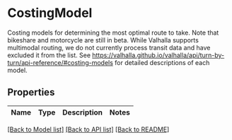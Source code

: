 # CostingModel

Costing models for determining the most optimal route to take. Note that bikeshare and motorcycle are still in beta. While Valhalla supports multimodal routing, we do not currently process transit data and have excluded it from the list. See https://valhalla.github.io/valhalla/api/turn-by-turn/api-reference/#costing-models for detailed descriptions of each model.

## Properties

Name | Type | Description | Notes
------------ | ------------- | ------------- | -------------

[[Back to Model list]](../README.md#documentation-for-models) [[Back to API list]](../README.md#documentation-for-api-endpoints) [[Back to README]](../README.md)


